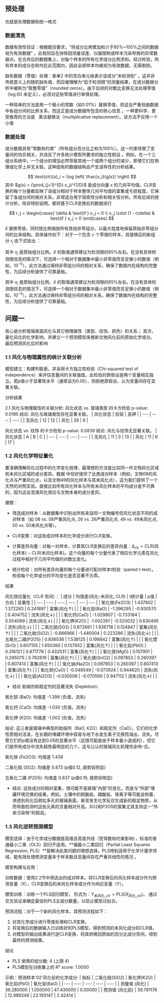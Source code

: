 ## 预处理
也就是处理数据和统一格式
### 数据清洗
数据有效性验证：根据题目要求，“将成分比例累加和介于85%~105%之间的数据视为有效数据” 。此规则旨在排除因测量误差、仪器限制或样本污染导致的异常数据点。在合并后的数据集上，对每个样本的所有化学成分比例求和。经过检验，所有样本的成分总和均在此范围内，因此全部样本均被视为有效数据，无需剔除。   

缺失数据（零值）处理：表单2 中的空白单元格表示该成分“未检测到” 。这并非传统意义上的随机缺失值，而应被理解为“低于检测限”的测量结果，在成分数据分析中被称为“取整零值”（rounded zeros）。由于后续的对数比变换无法处理零值（$\log(0)$ 未定义），必须对这些零值进行审慎处理。

一种简单的方法是用一个极小的常数（如0.01%）替换零值，但这会严重扭曲数据中各组分间的比例关系，而这正是成分数据所包含的核心信息 。一种更科学、更受推荐的方法是   
乘法替换法（multiplicative replacement）。该方法不仅用一个小值    
### 数据处理
成分数据具有“常数和约束”（所有组分百分比之和为100%）。这一约束导致了变量间的伪负相关，并违反了许多统计模型所要求的独立性假设 。例如，在一个三组分系统中，一个组分的增加必然导致其他一个或两个组分的减少，即使它们在物理或化学上并无关联。这种固有的数据结构会产生误导性的分析结果。 

$$
\text{clr}(x)_i = \log \left( \frac{x_i}{g(x)} \right)
$$
其中 $g(x) = (\prod_{j=1}^{D} x_j)^{1/D}$ 是成分向量 $x$ 的几何平均值。CLR变换的每个分量都反映了该组分相对于样本整体几何平均值的富集或亏损程度，它保留了各组分间的相对关系，非常适合用于探索性分析和相关性分析。所有后续的统计分析，除非特别说明，都将基于CLR变换后的数据进行


$$
r_j = \begin{cases}
\delta & \text{if } x_j = 0 \\
x_j \cdot (1 - c\delta) & \text{if } x_j > 0
\end{cases}
$$

$\delta$ 替换零值，同时按比例缩放所有其他非零组分，以最大程度地保留原始非零组分间的比率结构。具体操作如下：对于一个包含 $c$ 个零值的样本，其替换后的新组分 $r_j$ 由下式给出 ：   

其中 $x_j$ 是原始组分比例。$\delta$ 的取值通常建议为检测限的65%左右。在没有具体检测限信息的情况下，可选择一个相对于数据集中最小非零值而言足够小的数值（例如，$10^{-5}$）。此方法通过保持非零组分间的相对关系，确保了数据内在结构的完整性，为后续分析提供了可靠基础。

其中 $x_j$ 是原始组分比例。$\delta$ 的取值通常建议为检测限的65%左右。在没有具体检测限信息的情况下，可选择一个相对于数据集中最小非零值而言足够小的数值（例如，$10^{-5}$）。此方法通过保持非零组分间的相对关系，确保了数据内在结构的完整性，为后续分析提供了可靠基础。


## 问题一
核心是分析玻璃表面风化与其它物理属性（类型、纹饰、颜色）的关系；
其次，量化风化的化学影响，并建立一个预测模型来推断文物风化前的原始化学成分。
最后预测风化后的影响

### 1.1 风化与物理属性的统计关联分析
模型建立：构建列联表，并采用卡方独立性检验（Chi-squared test of independence）来评估变量间的关联强度。此检验的原假设是两个变量相互独立。若p值小于显著性水平（通常设为0.05），则拒绝原假设，认为变量间存在显著关联。

分析结果

2.1 风化与物理属性的关联分析:
风化状态 vs. 玻璃类型 的卡方检验 p-value: 0.0195
结论: 风化与玻璃类型存在显著关联。
| 风化状态 | 铅钡 | 高钾 |
| --- | ---: | ---: |
| 无风化 | 12 | 12 |
| 风化 | 28 | 6 |

风化状态 vs. 纹饰 的卡方检验 p-value: 0.0839
结论: 风化与纹饰无显著关联。
| 风化状态 | A | B | C |
| --- | ---: | ---: | ---: |
| 无风化 | 11 | 0 | 13 |
| 风化 | 11 | 6 | 17 |

### 1.2 风化化学特征量化
要准确理解风化过程中的化学变化规律，最理想的方法是比较同一件文物风化区域和未风化区域的成分差异。数据  中恰好提供了此类成对样本（例如，文物08的风化点与严重风化点，以及文物49的风化样本与其未风化点），这为我们提供了一个天然的对照实验。直接比较所有风化样本与所有未风化样本的平均成分是不可靠的，因为这会混淆风化效应与文物本身的成分差异。

建模：
- 筛选成对样本：从数据集中识别出所有来自同一文物编号但风化状态不同的成对样本（如 08 vs. 08严重风化点, 26 vs. 26严重风化点, 49 vs. 49未风化点, 50 vs. 50未风化点等）。

- CLR变换：对这些成对样本的化学成分进行CLR变换。

- 计算差异向量：对每一对样本，计算其CLR变换后的差异向量：$\Delta_{\text{clr}} = \text{CLR}(\text{风化样本}) - \text{CLR}(\text{未风化样本})$。这个向量的每个分量代表了相应化学元素在风化过程中相对于几何平均值的对数比变化。

- 统计检验：对所有差异向量的每个分量进行配对样本t检验（paired t-test）。检验每个化学成分的平均变化是否显著不为零。

结果

风化效应量化（CLR 空间）：
| 成分 | 均值差(风化-未风化, CLR) | t统计量 | p值 | 方向 | 显著性 |
| --- | ---: | ---: | ---: | --- | --- |
| 氧化铁(Fe2O3) | 1.437802 | 1.372283 | 0.241897 | 富集(风化↑) | |
| 氧化钡(BaO) | -1.396295 | -0.930570 | 0.404752 | 流失(风化↓) | |
| 氧化钙(CaO) | -1.029807 | -0.733184 | 0.504099 | 流失(风化↓) | |
| 氧化钾(K2O) | -1.002261 | -0.520032 | 0.630495 | 流失(风化↓) | |
| 二氧化硫(SO2) | 0.872661 | 1.936718 | 0.124847 | 富集(风化↑) | |
| 二氧化硅(SiO2) | -0.866966 | -1.440004 | 0.223286 | 流失(风化↓) | |
| 五氧化二磷(P2O5) | 0.836536 | 1.538125 | 0.198842 | 富集(风化↑) | |
| 氧化锶(SrO) | 0.607155 | 1.850360 | 0.137932 | 富集(风化↑) | |
| 氧化铅(PbO) | 0.316121 | 0.871778 | 0.432531 | 富集(风化↑) | |
| 氧化镁(MgO) | 0.107901 | 0.295075 | 0.782619 | 富集(风化↑) | |
| 氧化锡(SnO2) | 0.097853 | 0.260397 | 0.807413 | 富集(风化↑) | |
| 氧化钠(Na2O) | 0.097853 | 0.260397 | 0.807413 | 富集(风化↑) | |
| 氧化铜(CuO) | -0.048549 | -0.073924 | 0.944620 | 流失(风化↓) | |
| 氧化铝(Al2O3) | -0.030006 | -0.070590 | 0.947112 | 流失(风化↓) | |

- 结论
助熔剂和稳定剂的显著流失 (Depletion):

氧化钡 (BaO): 均值差 -1.396 (负值，流失)

氧化钙 (CaO): 均值差 -1.030 (负值，流失)

氧化钾 (K2O): 均值差 -1.002 (负值，流失)

结论: 这三者是玻璃中典型的助熔剂（BaO, K2O）和稳定剂（CaO）。它们的化学性质相对活泼，在长期的埋藏环境中容易与地下水发生离子交换而溶出、流失。尽管它们的p值没有达到0.05的显著水平（这很可能是由于样本量小造成的），但它们是所有成分中流失趋势最明显的几个，这与公认的玻璃风化机理完全吻-合。

氧化铁 (Fe2O3): 均值差 1.438

二氧化硫 (SO2): 均值差 0.873 (p值0.12, 趋势较明显)

五氧化二磷 (P2O5): 均值差 0.837 (p值0.19, 趋势较明显)

- 结论: 这些成分的相对富集，很可能不是玻璃“内部”的变化，而是与“外部”埋藏环境交换的结果。例如，土壤中的硫酸盐、磷酸盐、铁离子等可能会附着、渗透到风化后疏松多孔的玻璃表面，甚至发生化学反应生成新的稳定物质，从而导致检测时这些元素的含量相对升高。SO2和P2O5的富集尤其支持这一“外来污染物”的假说。



### 1.3 风化逆转预测模型

模型选择：由于化学成分数据是高维且高度共线（受常数和约束影响），标准的普通最小二乘（OLS）回归不适用。**偏最小二乘回归（Partial Least Squares Regression, PLS）**是解决此类问题的理想选择。PLS特别适用于化学计量学领域，能有效处理预测变量多于样本数且变量间存在严重共线性的情况 。   

模型构建与应用：

训练数据：使用2.2节中筛选出的成对样本。将CLR变换后的风化样本成分作为预测变量（X），CLR变换后的未风化样本成分作为响应变量（Y）。

模型训练：训练一个PLS回归模型，
形式为：$Y_{\text{未风化\_clr}} = \text{PLS}(X_{\text{风化\_clr}})$。
通过交叉验证来确定最佳的PLS主成分数量，以防止模型过拟合。

预测流程：对于一个新的风化样本，其预测流程如下：
1. 对其化学成分进行零值处理和CLR变换。
2. 将变换后的数据输入已训练好的PLS模型，得到预测的未风化成分的CLR值。
3. 对模型的输出结果进行逆CLR变换，将其转换回原始的百分比成分空间，得到最终的预测结果。

结论

- PLS 使用的组分数: 4 (上限 4)
- PLS模型在训练集上的 R² score: 1.0000

示例：预测样本'02'风化前的化学成分:
| 指标 | 二氧化硅(SiO2) | 氧化钾(K2O) | 氧化铅(PbO) | 氧化钡(BaO) |
| --- | ---: | ---: | ---: | ---: |
| 测量值 (风化) | 36.280000 | 1.050000 | 47.430000 | 0.00000 |
| 预测值 (风化前) | 39.791178 | 12.989248 | 22.193147 | 2.42414 |




